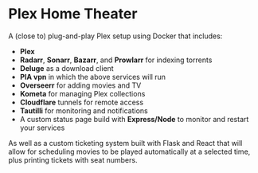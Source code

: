 # Plex Home Theater

A (close to) plug-and-play Plex setup using Docker that includes:

- **Plex**
- **Radarr**, **Sonarr**, **Bazarr**, and **Prowlarr** for indexing torrents
- **Deluge** as a download client
- **PIA vpn** in which the above services will run
- **Overseerr** for adding movies and TV
- **Kometa** for managing Plex collections
- **Cloudflare** tunnels for remote access
- **Tautilli** for monitoring and notifications
- A custom status page build with **Express/Node** to monitor and restart your services

As well as a custom ticketing system built with Flask and React that will allow for scheduling movies to be played automatically at a selected time, plus printing tickets with seat numbers.
